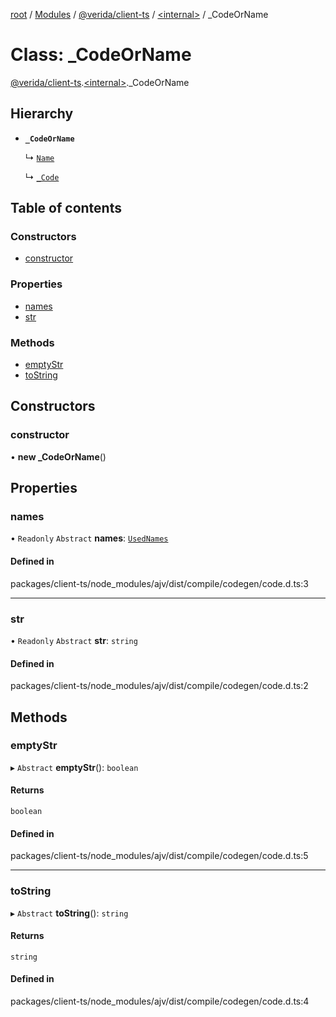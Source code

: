 [root](../README.md) / [Modules](../modules.md) / [@verida/client-ts](../modules/verida_client_ts.md) / [<internal\>](../modules/verida_client_ts._internal_.md) / \_CodeOrName

# Class: \_CodeOrName

[@verida/client-ts](../modules/verida_client_ts.md).[<internal\>](../modules/verida_client_ts._internal_.md)._CodeOrName

## Hierarchy

- **`_CodeOrName`**

  ↳ [`Name`](verida_client_ts._internal_.Name.md)

  ↳ [`_Code`](verida_client_ts._internal_._Code.md)

## Table of contents

### Constructors

- [constructor](verida_client_ts._internal_._CodeOrName.md#constructor)

### Properties

- [names](verida_client_ts._internal_._CodeOrName.md#names)
- [str](verida_client_ts._internal_._CodeOrName.md#str)

### Methods

- [emptyStr](verida_client_ts._internal_._CodeOrName.md#emptystr)
- [toString](verida_client_ts._internal_._CodeOrName.md#tostring)

## Constructors

### constructor

• **new _CodeOrName**()

## Properties

### names

• `Readonly` `Abstract` **names**: [`UsedNames`](../modules/verida_client_ts._internal_.md#usednames)

#### Defined in

packages/client-ts/node_modules/ajv/dist/compile/codegen/code.d.ts:3

___

### str

• `Readonly` `Abstract` **str**: `string`

#### Defined in

packages/client-ts/node_modules/ajv/dist/compile/codegen/code.d.ts:2

## Methods

### emptyStr

▸ `Abstract` **emptyStr**(): `boolean`

#### Returns

`boolean`

#### Defined in

packages/client-ts/node_modules/ajv/dist/compile/codegen/code.d.ts:5

___

### toString

▸ `Abstract` **toString**(): `string`

#### Returns

`string`

#### Defined in

packages/client-ts/node_modules/ajv/dist/compile/codegen/code.d.ts:4
